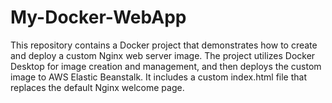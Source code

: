 # My-Docker-WebApp
This repository contains a Docker project that demonstrates how to create and deploy a custom Nginx web server image. The project utilizes Docker Desktop for image creation and management, and then deploys the custom image to AWS Elastic Beanstalk. It includes a custom   index.html file that replaces the default Nginx welcome page.
